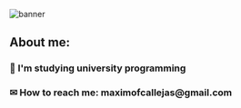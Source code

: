 ![banner](https://github.com/MaximoFC/MaximoFC/assets/109539070/f545cb6f-f04c-4d62-b6c3-2daf691743ed)

<h2>About me:</h2>
<h3>🌱 I'm studying university programming</h3>
<h3>✉ How to reach me: maximofcallejas@gmail.com</h3>
